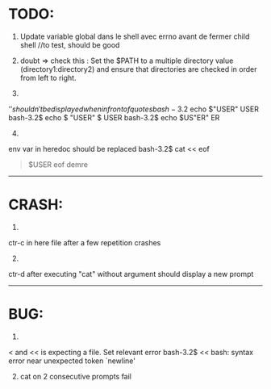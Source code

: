 # TODO:
1) Update variable global dans le shell avec errno avant de fermer child shell //to test, should be good

2) doubt => check this : Set the $PATH to a multiple directory value (directory1:directory2) and ensure that directories are checked in order from left to right.

3) 
'$' shouldn't be displayed when in front of quotes
bash-3.2$ echo $"USER"
USER
bash-3.2$ echo $ "USER"
$ USER
bash-3.2$ echo $US"ER"
ER

4)  
env var in heredoc should be replaced
bash-3.2$ cat << eof
> $USER
> eof
demre


--------

# CRASH:
1)  
ctr-c in here file after a few repetition crashes

2) 
ctr-d after executing "cat" without argument should display a new prompt



--------

# BUG:

1) 
< and <<  is expecting a file. Set relevant error
bash-3.2$ <<
bash: syntax error near unexpected token `newline'

2) cat on 2 consecutive prompts fail